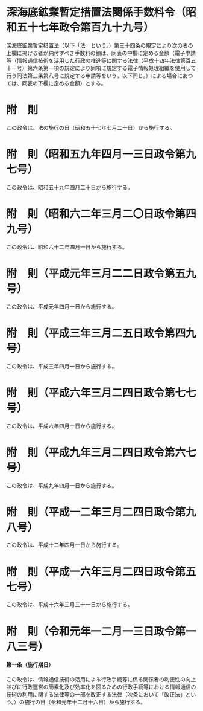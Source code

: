 # 深海底鉱業暫定措置法関係手数料令（昭和五十七年政令第百九十九号）
深海底鉱業暫定措置法（以下「法」という。）第三十四条の規定により次の表の上欄に掲げる者が納付すべき手数料の額は、同表の中欄に定める金額（電子申請等（情報通信技術を活用した行政の推進等に関する法律（平成十四年法律第百五十一号）第六条第一項の規定により同項に規定する電子情報処理組織を使用して行う同法第三条第八号に規定する申請等をいう。以下同じ。）による場合にあつては、同表の下欄に定める金額）とする。
# 附　則
この政令は、法の施行の日（昭和五十七年七月二十日）から施行する。
# 附　則（昭和五九年四月一三日政令第九七号）
この政令は、昭和五十九年四月二十日から施行する。
# 附　則（昭和六二年三月二〇日政令第四九号）
この政令は、昭和六十二年四月一日から施行する。
# 附　則（平成元年三月二二日政令第五九号）
この政令は、平成元年四月一日から施行する。
# 附　則（平成三年三月二五日政令第四九号）
この政令は、平成三年四月一日から施行する。
# 附　則（平成六年三月二四日政令第七七号）
この政令は、平成六年四月一日から施行する。
# 附　則（平成九年三月二四日政令第六七号）
この政令は、平成九年四月一日から施行する。
# 附　則（平成一二年三月二四日政令第九八号）
この政令は、平成十二年四月一日から施行する。
# 附　則（平成一六年三月二四日政令第五七号）
この政令は、平成十六年三月三十一日から施行する。
# 附　則（令和元年一二月一三日政令第一八三号）
#### 第一条（施行期日）
この政令は、情報通信技術の活用による行政手続等に係る関係者の利便性の向上並びに行政運営の簡素化及び効率化を図るための行政手続等における情報通信の技術の利用に関する法律等の一部を改正する法律（次条において「改正法」という。）の施行の日（令和元年十二月十六日）から施行する。
